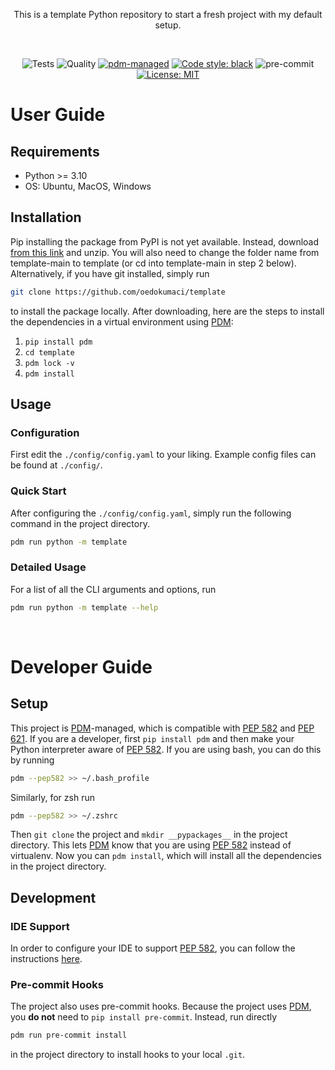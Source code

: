 <div align="center">

This is a template Python repository to start a fresh project with my default setup.

&nbsp;

![Tests](https://github.com/oedokumaci/template/actions/workflows/tests.yml/badge.svg)
![Quality](https://github.com/oedokumaci/template/actions/workflows/quality.yml/badge.svg)
[![pdm-managed](https://img.shields.io/badge/pdm-managed-blueviolet)](https://pdm.fming.dev)
[![Code style: black](https://img.shields.io/badge/code%20style-black-000000.svg)](https://github.com/psf/black)
![pre-commit](https://img.shields.io/badge/pre--commit-enabled-brightgreen?logo=pre-commit&logoColor=white)
[![License: MIT](https://img.shields.io/badge/License-MIT-yellow.svg)](https://opensource.org/licenses/MIT)

</div>

# User Guide

## Requirements

- Python >= 3.10
- OS: Ubuntu, MacOS, Windows

## Installation

Pip installing the package from PyPI is not yet available. Instead, download [from this link](https://github.com/oedokumaci/template/archive/refs/heads/main.zip) and unzip. You will also need to change the folder name from template-main to template (or cd into template-main in step 2 below). Alternatively, if you have git installed, simply run 
```bash
git clone https://github.com/oedokumaci/template
```
to install the package locally. After downloading, here are the steps to install the dependencies in a virtual environment using [PDM]:

1. `pip install pdm`
2. `cd template`
3. `pdm lock -v`
4. `pdm install`

## Usage

### Configuration

First edit the `./config/config.yaml` to your liking. Example config files can be found at `./config/`.

### Quick Start

After configuring the `./config/config.yaml`, simply run the following command in the project directory.
```bash
pdm run python -m template
```

### Detailed Usage
For a list of all the CLI arguments and options, run
```bash
pdm run python -m template --help
```

&nbsp;

# Developer Guide

## Setup

This project is [PDM]-managed, which is compatible with [PEP 582] and [PEP 621]. If you are a developer, first `pip install pdm` and then make your Python interpreter aware of [PEP 582]. If you are using bash, you can do this by running

```bash
pdm --pep582 >> ~/.bash_profile
```

Similarly, for zsh run

```bash
pdm --pep582 >> ~/.zshrc
```
Then `git clone` the project and `mkdir __pypackages__` in the project directory. This lets [PDM] know that you are using [PEP 582] instead of virtualenv. Now you can `pdm install`, which will install all the dependencies in the project directory.

## Development

### IDE Support

In order to configure your IDE to support [PEP 582], you can follow the instructions [here](https://pdm.fming.dev/latest/usage/pep582/).

### Pre-commit Hooks

The project also uses pre-commit hooks. Because the project uses [PDM], you **do not** need to `pip install pre-commit`. Instead, run directly
```bash
pdm run pre-commit install
```
in the project directory to install hooks to your local `.git`.

[pep 582]: https://www.python.org/dev/peps/pep-0582
[pep 621]: https://www.python.org/dev/peps/pep-0621
[PDM]: https://pdm.fming.dev
